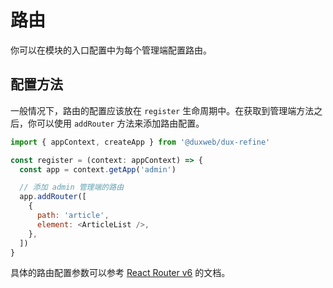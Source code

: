 # 路由

你可以在模块的入口配置中为每个管理端配置路由。

## 配置方法

一般情况下，路由的配置应该放在 `register` 生命周期中。在获取到管理端方法之后，你可以使用 `addRouter` 方法来添加路由配置。

```js
import { appContext, createApp } from '@duxweb/dux-refine'

const register = (context: appContext) => {
  const app = context.getApp('admin')

  // 添加 admin 管理端的路由
  app.addRouter([
    {
      path: 'article',
      element: <ArticleList />,
    },
  ])
}
```

具体的路由配置参数可以参考 [React Router v6](https://reactrouter.com/en/main/route/route) 的文档。